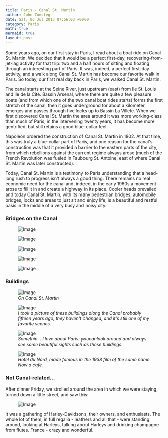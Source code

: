 ```yaml
---
title: Paris - Canal St. Martin
author: John Zumsteg
date: Sat, 06 Jul 2013 07:56:03 +0000
category: Paris
math: true
mermaid: true
layout: post
---
```

Some years ago, on our first stay in Paris, I read about a boat ride on Canal St. Martin. We decided that it would be a perfect first-day, recovering-from-jet-lag activity for that trip: two and a half hours of sitting and floating through an interesting part of Paris. It was, indeed, a perfect first-day activity, and a walk along Canal St. Martin has become our favorite walk in Paris. So today, our first real day back in Paris, we walked Canal St. Martin.

The canal starts at the Seine River, just upstream (east) from Ile St. Louis and Ile de la Cité. Bassin Arsenal, where there are quite a few pleasure boats (and from which one of the two canal boat rides starts) forms the first stretch of the canal, then it goes underground for about a kilometer, emerges and passes through five locks up to Bassin La Villete. When we first discovered Canal St. Martin the area around it was more working-class than much of Paris; in the intervening twenty years, it has become more gentrified, but still retains a good blue-collar feel.

Napoleon ordered the construction of Canal St. Martin in 1802. At that time, this was truly a blue-collar part of Paris, and one reason for the canal's construction was that it provided a barrier to the eastern parts of the city, from which rebellions against the current regime always arose (much of the French Revolution was fueled in Faubourg St. Antoine, east of where Canal St. Martin was later constructed). 

Today, Canal St. Martin is a testimony to Paris understanding that a head-long rush to progress isn't always a good thing. There remains no real economic need for the canal and, indeed, in the early 1960s a movement arose to  fill it in and create a highway in its place. Cooler heads prevailed and today Canal St. Martin, with its many pedestrian bridges, automobile bridges, locks and areas to just sit and enjoy life, is a beautiful and restful oasis in the middle of a very busy and noisy city.
<h3>Bridges on the Canal</h3>

<figure class = "landscape">
	<img src="{{ "/assets/images/2013/07/DSC03125.jpg" | prepend: site.baseurl | prepend: site.url }}" alt="Image" />
	<figcaption><em></em></figcaption>
</figure>
<figure class = "portrait">
	<img src="{{ "/assets/images/2013/07/DSC03145.jpg" | prepend: site.baseurl | prepend: site.url }}" alt="Image" />
	<figcaption><em></em></figcaption>
</figure>
<figure class = "landscape">
	<img src="{{ "/assets/images/2013/07/DSC03120.jpg" | prepend: site.baseurl | prepend: site.url }}" alt="Image" />
	<figcaption><em></em></figcaption>
</figure>
<figure class = "landscape">
	<img src="{{ "/assets/images/2013/07/DSC03122.jpg" | prepend: site.baseurl | prepend: site.url }}" alt="Image" />
	<figcaption><em></em></figcaption>
</figure>
<figure class = "landscape">
	<img src="{{ "/assets/images/2013/07/DSC03123.jpg" | prepend: site.baseurl | prepend: site.url }}" alt="Image" />
	<figcaption><em></em></figcaption>
</figure>

<h3>Buildings</h3>

<figure class = "landscape">
    <img src="{{ "/assets/images/2013/07/DSC031491.jpg" | prepend: site.baseurl | prepend: site.url }}" alt="Image" />
        <figcaption><em>On Canal St. Martin</em></figcaption>
  </figure>
        
  <figure class = "landscape">
    <img src="{{ "/assets/images/2013/07/DSC03135.jpg" | prepend: site.baseurl | prepend: site.url }}" alt="Image" />
        <figcaption><em>I took a picture of these buildings along the Canal probably fifteen years ago; they haven't changed, and it's still one of my favorite scenes.</em></figcaption>
 </figure>

<figure class = "landscape">
    <img src="{{ "/assets/images/2013/07/DSC03131.jpg" | prepend: site.baseurl | prepend: site.url }}" alt="Image" />
        <figcaption><em>Somethin. . I love about Paris: youcanlook around and <em>always</em> see some beautiful sights such as these buildings.</em></figcaption>
        </figure>
        
 <figure class = "landscape">
     <img src="{{ "/assets/images/2013/07/DSC03126.jpg" | prepend: site.baseurl | prepend: site.url }}" alt="Image" />
         <figcaption><em>Hotel du Nord, made famous in the 1938 film of the same name. Now a café.</em></figcaption>
  </figure>

 <h3>Not Canal-related...</H3>
After dinner Friday, we strolled around the area in which we were staying, turned down a little street, and saw this:
<figure class = "landscape">
	<img src="{{"/assets/images/2013/07/DSC03156.jpg" | prepend: site.baseurl | prepend: site.url }}" alt="Image" />
	<figcaption></figcaption>
</figure>



It was a gathering of Harley-Davidsons, their owners, and enthusiasts. The whole lot of them, in full regalia - leathers and all that - were standing around, looking at Harleys, talking about Harleys and drinking champagne from flutes. France - crazy and wonderful.
